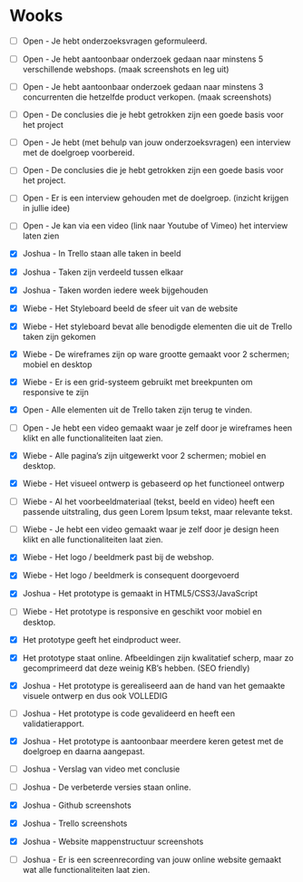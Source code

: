 # Wooks

- [ ] Open - Je hebt onderzoeksvragen geformuleerd.
- [ ] Open - Je hebt aantoonbaar onderzoek gedaan naar minstens 5 verschillende webshops. (maak screenshots en leg uit)
- [ ] Open - Je hebt aantoonbaar onderzoek gedaan naar minstens 3 concurrenten die hetzelfde product verkopen. (maak screenshots)
- [ ] Open - De conclusies die je hebt getrokken zijn een goede basis voor het project

- [ ] Open - Je hebt (met behulp van jouw onderzoeksvragen) een interview met de doelgroep voorbereid.
- [ ] Open - De conclusies die je hebt getrokken zijn een goede basis voor het project.
- [ ] Open - Er is een interview gehouden met de doelgroep. (inzicht krijgen in jullie idee)
- [ ] Open - Je kan via een video (link naar Youtube of Vimeo) het interview laten zien

- [x] Joshua - In Trello staan alle taken in beeld
- [x] Joshua - Taken zijn verdeeld tussen elkaar
- [x] Joshua - Taken worden iedere week bijgehouden

- [x] Wiebe - Het Styleboard beeld de sfeer uit van de website
- [x] Wiebe - Het styleboard bevat alle benodigde elementen die uit de Trello taken zijn gekomen

- [x] Wiebe - De wireframes zijn op ware grootte gemaakt voor 2 schermen; mobiel en desktop
- [x] Wiebe - Er is een grid-systeem gebruikt met breekpunten om responsive te zijn
- [x] Open - Alle elementen uit de Trello taken zijn terug te vinden.
- [ ] Open - Je hebt een video gemaakt waar je zelf door je wireframes heen klikt en alle functionaliteiten laat zien.

- [x] Wiebe - Alle pagina’s zijn uitgewerkt voor 2 schermen; mobiel en desktop.
- [x] Wiebe - Het visueel ontwerp is gebaseerd op het functioneel ontwerp
- [ ] Wiebe - Al het voorbeeldmateriaal (tekst, beeld en video) heeft een passende uitstraling, dus geen Lorem Ipsum tekst, maar relevante tekst.
- [ ] Wiebe - Je hebt een video gemaakt waar je zelf door je design heen klikt en alle functionaliteiten laat zien.

- [x] Wiebe - Het logo / beeldmerk past bij de webshop.
- [x] Wiebe - Het logo / beeldmerk is consequent doorgevoerd

- [x] Joshua - Het prototype is gemaakt in HTML5/CSS3/JavaScript
- [ ] Wiebe - Het prototype is responsive en geschikt voor mobiel en desktop.
- [x] Het prototype geeft het eindproduct weer.
- [x] Het prototype staat online. Afbeeldingen zijn kwalitatief scherp, maar zo gecomprimeerd dat deze weinig KB’s hebben. (SEO friendly)
- [x] Joshua - Het prototype is gerealiseerd aan de hand van het gemaakte visuele ontwerp en dus ook VOLLEDIG
- [ ] Joshua - Het prototype is code gevalideerd en heeft een validatierapport.

- [x] Joshua - Het prototype is aantoonbaar meerdere keren getest met de doelgroep en daarna aangepast.
- [ ] Joshua - Verslag van video met conclusie
- [ ] Joshua - De verbeterde versies staan online.

- [x] Joshua - Github screenshots
- [x] Joshua - Trello screenshots
- [x] Joshua - Website mappenstructuur screenshots
- [ ] Joshua - Er is een screenrecording van jouw online website gemaakt wat alle functionaliteiten laat zien.
